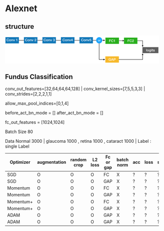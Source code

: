 # Alexnet

## structure 

![Alt_text](readme_pic/structure.png)

## Fundus Classification 

conv_out_features=[32,64,64,64,128] | conv_kernel_sizes=[7,5,5,3,3] | conv_strides=[2,2,2,1,1]

allow_max_pool_indices=[0,1,4]

before_act_bn_mode = [] after_act_bn_mode = []

fc_out_features = [1024,1024]

Batch Size 80 

Data Normal 3000 | glaucoma 1000 , retina 1000 , cataract 1000 | Label : single Label 

|Optimizer| augmentation | random crop | L2 loss | Fc or gap | batch norm | acc | loss | server | 
| --- | --- | --- | --- | --- | --- | --- |--- | --- | 
| SGD | O | O | O | FC | X |   ? | ? | ? |
| SGD | O | O | O | GAP | X |   ? | ? | ? |
| Momentum | O | O | O | FC | X |   ? | ? | ? |
| Momentum | O | O | O | GAP | X |   ? | ? | ? |
| Momentum+ | O | O | O | FC | X |  ? | ? | ? |
| Momentum+ | O | O | O | GAP | X |   ? | ? | ? |
| ADAM | O | O | O | GAP | X |   ? | ? | ? |
| ADAM | O | O | O | GAP | X |   ? | ? | ? |
